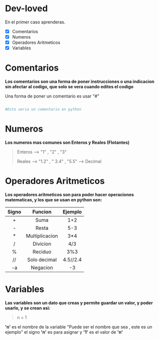 # Dev-loved
En el primer caso aprenderas.

- [X] Comentarios
- [X] Numeros
- [X] Operadores Aritmeticos
- [X] Variables

# Comentarios

**Los comentarios son una forma de poner instrucciones o una indicacion sin 
afectar al codigo, que solo se vera cuando edites el codigo**

Una forma de poner un comentario es usar "#"

```Python

#Esto seria un comentario en python

```

# Numeros

**Los numeros mas comunes son Enteros y Reales (Flotantes)**

>Enteros --> "1" , "2" , "3"
>
>Reales --> "1.2" , " 3.4" , "5.5"  --> Decimal

# Operadores Aritmeticos

**Los operadores aritmeticos son para poder hacer operaciones matematicas, y los 
que se usan en python son:**

| Signo           | Funcion          | Ejemplo      |
| :-------------: | :-------------:  | :----------: |
| +               | Suma             |     1+2      |
| -               | Resta            |     5-3      |
| *               | Multiplicacion   |     3*4      |
| /               | Divicion         |     4/3      |
| %               | Reciduo          |     3%3      |
| //              | Solo decimal     |   4.5//2.4   |
| -a              | Negacion         |   -3         |

# Variables
**Las variables son un dato que creas y permite guardar un valor, y poder
usarlo, y se crean asi:**
>n = 1

**'n'** es el nombre de la variable "Puede ser el nombre que sea , este es un ejemplo"
el signo **'n'** es para asignar y **'1'** es el valor de **'n'**

